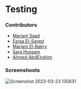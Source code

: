 <h1>Testing</h1>

<h3>Contributors</h3>
<ul>
  <li><a href="https://github.com/MariamSMoustafa">Mariam Saad</a></li>
  <li><a href="https://github.com/Esraamohamed0">Esraa El-Sayed</a></li>
    <li><a href="https://github.com/MariamBakry">Mariam El-Bakry</a></li>
      <li><a href="https://github.com/Sarahussam77">Sara Hussam</a></li>
        <li><a href="https://github.com/ahmedabdelrahim123">Ahmed AbdElrahim</a>
</li>
</ul>

<h3>Screenshoots</h3>

![Screenshot 2023-03-23 135631](https://user-images.githubusercontent.com/99190135/227199085-317f7c18-fe3d-4c87-8f69-babf76a5f38c.png)




